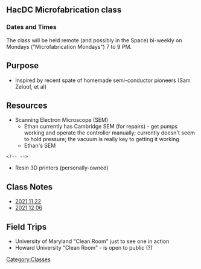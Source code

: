 ## HacDC Microfabrication class

### Dates and Times

The class will be held remote (and possibly in the Space) bi-weekly on
Mondays ("Microfabrication Mondays") 7 to 9 PM.

## Purpose

-   Inspired by recent spate of homemade semi-conductor pioneers (Sam
    Zeloof, et al)

## Resources

-   Scanning Electron Microscope (SEM)
    -   Ethan currently has Cambridge SEM (for repairs) - get pumps
        working and operate the controller manually; currently doesn't
        seem to hold pressure; the vacuum is really key to getting it
        working
    -   Ethan's SEM

```{=html}
<!-- -->
```
-   Resin 3D printers (personally-owned)

## Class Notes

-   [2021 11 22](Microfabrication_Class_Notes_2021_11_22)
-   [2021 12 06](Microfabrication_Class_Notes_2021_12_06)

## Field Trips

-   University of Maryland "Clean Room" just to see one in action
-   Howard University "Clean Room" - is open to public (?)

[Category:Classes](Category:Classes)
